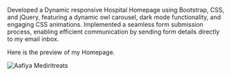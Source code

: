 Developed a Dynamic responsive Hospital Homepage using Bootstrap, CSS, and jQuery, featuring a dynamic owl carousel, dark mode functionality, and engaging CSS animations. Implemented a seamless form submission process, enabling efficient communication by sending form details directly to my email inbox.


Here is the preview of my Homepage.

![Aafiya Mediritreats](https://github.com/user-attachments/assets/6ceb2471-2afd-481a-be49-83603ff1b13a)
